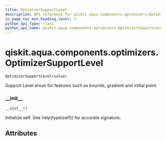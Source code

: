 ```yaml
---
title: OptimizerSupportLevel
description: API reference for qiskit.aqua.components.optimizers.OptimizerSupportLevel
in_page_toc_min_heading_level: 1
python_api_type: class
python_api_name: qiskit.aqua.components.optimizers.OptimizerSupportLevel
---
```


# qiskit.aqua.components.optimizers.OptimizerSupportLevel

<span id="qiskit.aqua.components.optimizers.OptimizerSupportLevel" />

`OptimizerSupportLevel(value)`

Support Level enum for features such as bounds, gradient and initial point

### \_\_init\_\_

<span id="qiskit.aqua.components.optimizers.OptimizerSupportLevel.__init__" />

`__init__()`

Initialize self. See help(type(self)) for accurate signature.

## Attributes


